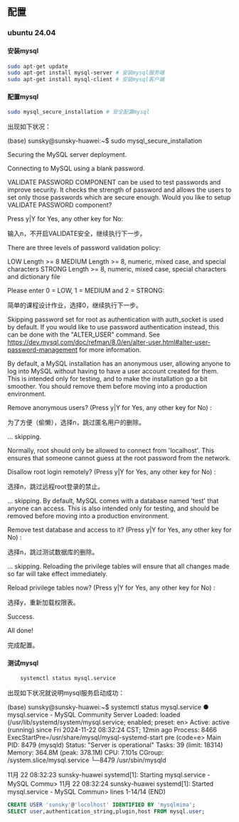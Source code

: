 ## 配置
### ubuntu 24.04
#### 安装mysql
```bash
sudo apt-get update
sudo apt-get install mysql-server # 安装mysql服务端
sudo apt-get install mysql-client # 安装mysql客户端
```
#### 配置mysql
```bash
sudo mysql_secure_installation # 安全配置mysql
```
出现如下状况：
> 
(base) sunsky@sunsky-huawei:~$ sudo mysql_secure_installation

Securing the MySQL server deployment.

Connecting to MySQL using a blank password.

VALIDATE PASSWORD COMPONENT can be used to test passwords
and improve security. It checks the strength of password
and allows the users to set only those passwords which are
secure enough. Would you like to setup VALIDATE PASSWORD component?

Press y|Y for Yes, any other key for No:
>
输入n，不开启VALIDATE安全，继续执行下一步。
>
There are three levels of password validation policy:

LOW    Length >= 8
MEDIUM Length >= 8, numeric, mixed case, and special characters
STRONG Length >= 8, numeric, mixed case, special characters and dictionary                  file

Please enter 0 = LOW, 1 = MEDIUM and 2 = STRONG:
>
简单的课程设计作业，选择0，继续执行下一步。
>
Skipping password set for root as authentication with auth_socket is used by default.
If you would like to use password authentication instead, this can be done with the "ALTER_USER" command.
See https://dev.mysql.com/doc/refman/8.0/en/alter-user.html#alter-user-password-management for more information.

By default, a MySQL installation has an anonymous user,
allowing anyone to log into MySQL without having to have
a user account created for them. This is intended only for
testing, and to make the installation go a bit smoother.
You should remove them before moving into a production
environment.

Remove anonymous users? (Press y|Y for Yes, any other key for No) :
>
为了方便（偷懒），选择n，跳过匿名用户的删除。
>
... skipping.


Normally, root should only be allowed to connect from
'localhost'. This ensures that someone cannot guess at
the root password from the network.

Disallow root login remotely? (Press y|Y for Yes, any other key for No) : 
>
选择n，跳过远程root登录的禁止。
>
 ... skipping.
By default, MySQL comes with a database named 'test' that
anyone can access. This is also intended only for testing,
and should be removed before moving into a production
environment.


Remove test database and access to it? (Press y|Y for Yes, any other key for No) : 
>
选择n，跳过测试数据库的删除。
>
 ... skipping.
Reloading the privilege tables will ensure that all changes
made so far will take effect immediately.

Reload privilege tables now? (Press y|Y for Yes, any other key for No) : 
>
选择y，重新加载权限表。
>
Success.

All done!
>
完成配置。
#### 测试mysql
```bash
    systemctl status mysql.service
```
出现如下状况就说明mysql服务启动成功：
>
(base) sunsky@sunsky-huawei:~$ systemctl status mysql.service
● mysql.service - MySQL Community Server
     Loaded: loaded (/usr/lib/systemd/system/mysql.service; enabled; preset: en>
     Active: active (running) since Fri 2024-11-22 08:32:24 CST; 12min ago
    Process: 8466 ExecStartPre=/usr/share/mysql/mysql-systemd-start pre (code=e>
   Main PID: 8479 (mysqld)
     Status: "Server is operational"
      Tasks: 39 (limit: 18314)
     Memory: 364.8M (peak: 378.1M)
        CPU: 7.101s
     CGroup: /system.slice/mysql.service
             └─8479 /usr/sbin/mysqld

11月 22 08:32:23 sunsky-huawei systemd[1]: Starting mysql.service - MySQL Commu>
11月 22 08:32:24 sunsky-huawei systemd[1]: Started mysql.service - MySQL Commun>
lines 1-14/14 (END)
>

```sql
CREATE USER 'sunsky'@'locolhost' IDENTIFIED BY 'mysqlmima';
SELECT user,authentication_string,plugin,host FROM mysql.user;
```

